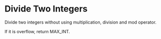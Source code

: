 # Divide Two Integers

Divide two integers without using multiplication, division and mod operator.  

If it is overflow, return MAX_INT.  



